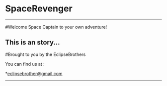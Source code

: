 # SpaceRevenger
----------------

#Welcome Space Captain to your own adventure!


  This is an story...
-----------------------------------

#Brought to you by the EclipseBrothers 

You can find us at : 

  *eclipsebrother@gmail.com
  
-------------------------------------
